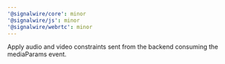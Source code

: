 ```yaml
---
'@signalwire/core': minor
'@signalwire/js': minor
'@signalwire/webrtc': minor
---
```


Apply audio and video constraints sent from the backend consuming the mediaParams event.
